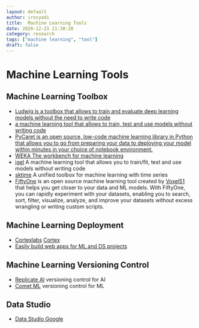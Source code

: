 ```yaml
---
layout: default
author: irosyadi
title:  Machine Learning Tools
date: 2020-12-21 11:30:28
category: research
tags: ["machine learning", "tool"]
draft: false
---
```


# Machine Learning Tools

## Machine Learning Toolbox
- [Ludwig is a toolbox that allows to train and evaluate deep learning models without the need to write code](https://github.com/uber/ludwig)
- [a machine learning tool that allows to train, test and use models without writing code](https://github.com/nidhaloff/igel)
- [PyCaret is an open source, low-code machine learning library in Python that allows you to go from preparing your data to deploying your model within minutes in your choice of notebook environment.](https://pycaret.org/)
- [WEKA The workbench for machine learning](https://www.cs.waikato.ac.nz/ml/weka/)
- [igel](https://github.com/nidhaloff/igel) A machine learning tool that allows you to train/fit, test and use models without writing code
- [sktime](https://github.com/alan-turing-institute/sktime) A unified toolbox for machine learning with time series 
- [FiftyOne](https://www.voxel51.com/docs/fiftyone) is an open source machine learning tool created by [Voxel51](https://voxel51.com) that helps you get closer to your data and ML models. With FiftyOne, you can rapidly experiment with your datasets, enabling you to search, sort, filter, visualize, analyze, and improve your datasets without excess wrangling or writing custom scripts.

## Machine Learning Deployment
- [Cortexlabs](https://github.com/cortexlabs/cortex/tree/master/examples) [Cortex](https://www.cortex.dev/)
- [Easily build web apps for ML and DS projects](https://www.streamlit.io/)

## Machine Learning Versioning Control
- [Replicate AI](https://replicate.ai/) versioning control for AI
- [Comet ML](https://www.comet.ml/site/) versioning control for ML

## Data Studio
- [Data Studio Google](https://datastudio.google.com/navigation/reporting)
